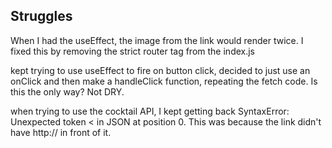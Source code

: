 ## Struggles

When I had the useEffect, the image from the link would render twice.  I fixed this by removing the strict router tag from the index.js

kept trying to use useEffect to fire on button click, decided to just use an onClick and then make a handleClick function, repeating the fetch code.  Is this the only way?  Not DRY.

when trying to use the cocktail API, I kept getting back SyntaxError: Unexpected token < in JSON at position 0.  This was because the link didn't have http:// in front of it.